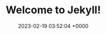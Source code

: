 ---
layout: 3dtest5
permalink: /3dtest5.html
title:  "Welcome to Jekyll!"
date:   2023-02-19 03:52:04 +0000
categories: jekyll update
---